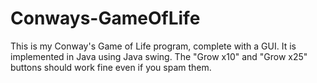 # Conways-GameOfLife
This is my Conway's Game of Life program, complete with a GUI. It is implemented in Java using Java swing. The "Grow x10" and "Grow x25"
buttons should work fine even if you spam them.
